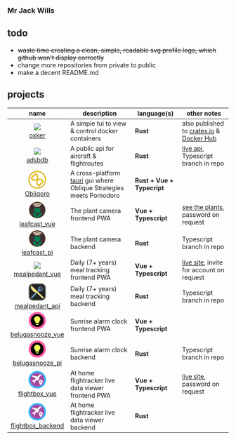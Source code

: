 ### Mr Jack Wills
## todo

+ ~~waste time creating a clean, simple, readable svg profile logo, which github won't display correctly~~
+ change more repositories from private to public
+ make a decent README.md

## projects

|name|description|language(s)|other notes|
|:---:|---|---|---|
|<a href='https://github.com/mrjackwills/oxker'><img src='https://github.com/mrjackwills/oxker/blob/main/.github/logo.svg' width='40px'> <br> oxker </a>|A simple tui to view & control docker containers |<strong>Rust</strong>|also published to <a href='https://www.crates.io/crates/oxker' target='_blank' rel='noopener noreferrer'>crates.io</a> & <a href='https://hub.docker.com/r/mrjackwills/oxker' target='_blank' rel='noopener noreferrer'>Docker Hub</a>|
|<a href='https://github.com/mrjackwills/adsbdb'><img src='https://github.com/mrjackwills/adsbdb/blob/main/.github/logo.svg' width='40px'> <br> adsbdb </a>|A public api for aircraft & flightroutes |<strong>Rust</strong>|[live api](https://adsbdb.com), Typescript branch in repo|
|<a href='https://github.com/mrjackwills/obliqoro'><img src='https://github.com/mrjackwills/obliqoro/blob/main/.github/logo.svg' width='40px'> <br> Obliqoro </a>|A cross-platform <a href='https://www.tauri.app/' target='_blank' rel='noopener noreferrer'>tauri</a> gui where Oblique Strategies meets Pomodoro|<strong>Rust + Vue + Typecript</strong>| |
|<a href='https://github.com/mrjackwills/leafcast_vue'><img src='https://github.com/mrjackwills/leafcast_vue/blob/main/.github/logo.svg' width='40px'><br> leafcast_vue</a>| The plant camera frontend PWA |<strong>Vue + Typescript</strong>| [see the plants](https://plants.mrjackwills.com), password on request|
|<a href='https://github.com/mrjackwills/leafcast_pi'><img src='https://github.com/mrjackwills/leafcast_pi/blob/main/.github/logo.svg' width='40px'><br> leafcast_pi</a>| The plant camera backend |<strong>Rust</strong>|Typescript branch in repo | 
|<a href='https://github.com/mrjackwills/mealpedant_vue'><img src='https://github.com/mrjackwills/mealpedant_vue/blob/main/.github/logo.svg' width='40px'><br> mealpedant_vue</a>| Daily (7+ years) meal tracking frontend PWA |<strong>Vue + Typescript</strong>| [live site](https://www.mealpedant.com), invite for account on request|
|<a href='https://github.com/mrjackwills/mealpedant_api'><img src='https://github.com/mrjackwills/mealpedant_api/blob/main/.github/logo.svg' width='40px'><br> mealpedant_api</a>| Daily (7+ years) meal tracking backend |<strong>Rust</strong>| Typescript branch in repo |
|<a href='https://github.com/mrjackwills/belugasnooze_vue'><img src='https://github.com/mrjackwills/belugasnooze_vue/blob/main/.github/logo.svg' width='40px'><br> belugasnooze_vue</a>| Sunrise alarm clock frontend PWA |<strong>Vue + Typescript</strong>||
|<a href='https://github.com/mrjackwills/belugasnooze_pi'><img src='https://github.com/mrjackwills/belugasnooze_pi/blob/main/.github/logo.svg' width='40px'><br> belugasnooze_pi</a>| Sunrise alarm clock backend |<strong>Rust</strong>| Typescript branch in repo |
|<a href='https://github.com/mrjackwills/flightbox_vue'><img src='https://github.com/mrjackwills/flightbox_vue/blob/main/.github/logo.svg' width='40px'><br> flightbox_vue</a>| At home flightracker live data viewer frontend PWA |<strong>Vue + Typescript</strong>|  [live site](https://flights.mrjackwills.com), password on request |
|<a href='https://github.com/mrjackwills/flightbox_backend'><img src='https://github.com/mrjackwills/flightbox_backend/blob/main/.github/logo.svg' width='40px'><br> flightbox_backend</a>| At home flightracker live data viewer backend |<strong>Rust</strong>|


<a rel="me" href="https://hachyderm.io/@mrjackwills" target="_blank"></a>
